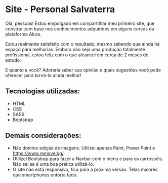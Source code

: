 <!-- Última Atualização: 14 de Agosto de 2023 -->
# Site - Personal Salvaterra

Olá, pessoas! Estou empolgado em compartilhar meu primeiro site, que construí com base nos conhecimentos adquiridos em alguns cursos da plataforma Alura.

Estou realmente satisfeito com o resultado, mesmo sabendo que ainda há espaço para melhorias. Embora não seja uma produção totalmente profissional, estou feliz com o que alcancei em cerca de 2 meses de estudo.

E quanto a você? Adoraria saber sua opinião e quais sugestões você pode oferecer para torná-lo ainda melhor! 


## Tecnologias utilizadas:

* HTML
* CSS
* SASS
* Bootstrap

## Demais considerações:
- Não domino edição de imagens. Utilizei apenas Paint, Power Point e https://www.remove.bg/.
- Utilizei Bootstrap para fazer a Navbar com o menu e para os carrosséis. Não sei se é uma boa prática utilizá-lo.
- O site não está responsivo, fica para a próxima versão. Telas maiores que smartphones entorta tudo.
